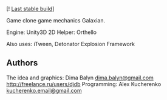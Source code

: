 [! [Last stable build](https://dl.dropbox.com/u/3162784/kombain/WebPlayer/WebPlayer.html)]

Game clone game mechanics Galaxian.

Engine: Unity3D
2D Helper: Orthello

Also uses:  iTween, Detonator Explosion Framework

Authors
--------------------------

The idea and graphics: Dima Balyn <dima.balyn@gmail.com> http://freelance.ru/users/djdb
Programming: Alex Kucherenko <kucherenko.email@gmail.com>